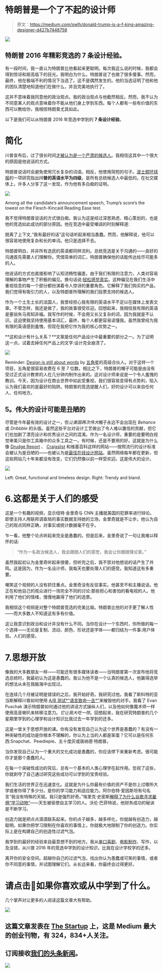 # 特朗普是一个了不起的设计师

> 原文：<https://medium.com/swlh/donald-trump-is-a-f-king-amazing-designer-d427b7448758>

![](img/25532635b0f8da723f9f2fdac927d96a.png)

## 特朗普 2016 年精彩竞选的 7 条设计经验。

有一段时间，我一直认为特朗普比他看起来更聪明。每次我这么说的时候，我都会得到惊讶和居高临下的目光。我明白为什么。特朗普说了也做了很多傻事。然而，最终，他在极端不利的情况下当选了。这不是偶然发生的。他的当选证明了他和他的团队清楚地知道他们在做什么，并且完美地执行了。

这并不意味着我同意他的政治观点。我的政治观点与他截然相反。然而，我不认为不同意某人的观点意味着你不能从他们身上学到东西。每个人都有一些有价值的东西可以教给你，我相信特朗普尤其如此。

以下是我们可以从特朗普 2016 年竞选中学到的 **7 条设计经验**。

# 简化

川普宣布后，过了很长时间[才被认为是一个严肃的候选人](https://www.youtube.com/watch?v=v3ZkmcGFUSM)。我相信这其中一个很大的原因是他说话的方式。

特朗普说话时会避免使用冗长复杂的词语。相反，他使用简短的句子。[波士顿环球报](https://www.bostonglobe.com/news/politics/2015/10/20/donald-trump-and-ben-carson-speak-grade-school-level-that-today-voters-can-quickly-grasp/LUCBY6uwQAxiLvvXbVTSUN/story.html)的一项研究指出**川普的英语水平为四级**，是所有总统候选人中最低的。在社交媒体上，许多人分享了这一发现，作为他有多白痴的证明。

![](img/6eda06bde633090ee2281c6488f9aa46.png)

Among all the candidate’s announcement speech, Trump’s score’s the lowest on the Flesch-Kincaid Reading Ease test.

我不觉得特朗普说话的方式很白痴。我认为这是经过深思熟虑、精心策划的，也是他的竞选如此成功的部分原因。他在竞选中最受嘲讽的时刻解释道:

脱离了上下文,“我有最好的话”这句话听起来相当愚蠢。然而，他解释说，他可以很容易地使用复杂和长的单词。他只是选择不去。

特朗普明白，并非所有选民的英语都同样流利。总统竞选是关于沟通的——良好的沟通首先需要人们理解你。凭借简单的词汇，特朗普确保他的话能传达给尽可能多的人。

他说话的方式也直接影响了认知流畅性偏差。由于我们有限的注意力，人类对容易理解的事物产生了积极的偏见。换句话说:[轻松感觉真实](http://archive.boston.com/bostonglobe/ideas/articles/2010/01/31/easy__true/)。这种偏见在我们生活中重视信息的每一个部分都扮演着令人惊讶的重要角色。它解释了我们购买的产品，我们觉得有吸引力的人，以及特朗普所理解的我们投票支持的候选人。

作为一个土生土长的法国人，我曾经担心我有限的英语水平不足以在媒体上发表文章。不管怎样，我还是做了，我的故事很受欢迎。回想起来，我相信我有限的英语是塞翁失马焉知非福。我写作的时候，不会用又长又复杂的词，因为我就是不认识。这迫使我坚持使用基本词汇，最终，每个人都更容易读懂我。虽然我曾经为我有限的英语感到羞愧，但现在我把它作为我的核心优势之一。

**这和设计有什么关系？**文案是任何产品设计中最重要的部分之一。为了证明这一点，试着去掉任何产品上的文字:设计完全崩溃了。

![](img/f497f48f2b9dc8be5868e11f67fbc2f5.png)

Reminder: [Design is still about words](https://m.signalvnoise.com/reminder-design-is-still-about-words-c8ea79e6b8ca#.o9mqen6rw) by [五角星](https://medium.com/u/2697b02ad49a#/home)的高级合伙人。对于这样一个项目，五角星很容易收费在 6 至 7 位数。相比之下，特朗普的帽子可能是由没有受过正式设计教育的人在几分钟内制作出来的。这对设计师来说是一个令人羞愧的教训。今天，因为设计在商业世界中如此受重视，我们很容易变得有点势利，陷入认为我们喜欢的是最好的陷阱。特朗普的竞选提醒人们，好的设计可以来自任何人、任何地方。

## **5。伟大的设计可能是丑陋的**

尽管是今年最有效的设计之一，但*让美国再次伟大*帽子永远不会出现在 *Behance* 或 *Dribbble* 的头版。虽然这些平台对设计工艺做出了令人难以置信的贡献，但它们也加剧了漂亮设计和优秀设计之间的混淆。作为一名设计师，重要的是要明白视觉审美只是你工具箱中的众多工具之一。有时候，还是不要用的好。这就是为什么像 [Drudge Report](http://www.drudgereport.com/) 、 [Craigslist](https://sfbay.craigslist.org/) 和维基百科这样的网站——按照流行的设计标准会被认为是丑陋的——也被认为是[最佳在线设计网站](https://signalvnoise.com/posts/1407-why-the-drudge-report-is-one-of-the-best-designed-sites-on-the-web)。虽然网络每年都在更新，但这些网站几十年来都没有改变，它们仍然像以前一样受欢迎。这是伟大的设计。

![](img/474267ea7707abe4a54c70e77d61cca4.png)

Left: Great, functional and timeless design. Right: Trendy and bland.

# 6.这都是关于人们的感受

这是一个有趣的视频，显示纽特·金里奇与 CNN 主播就美国的犯罪率进行辩论。即使主持人用联邦调查局的事实数据支持她的立场，金里奇就是不让步。他认为自己的观点同样正确，对事实或统计数据毫不在乎。

乍一看，他整个论点听起来完全是愚蠢的。但是后来，金里奇说了一句让我难以释怀的话:

> “作为一名政治候选人，我会跟随人们的感觉，我会让你跟随理论家。”

虽然我起初认为金里奇听起来很傻，但听完之后，我不禁对他想说的话产生了共鸣。这是因为，作为一名设计师，我每天也要处理人们的感受。我知道这有多重要。

嘲笑这个视频的人没有抓住重点。金里奇没有反驳事实。他甚至不和主播说话。他正在和他自己的观众进行一场完全不同的讨论:那些担心和害怕的看电视的人。他利用了他们的情绪，慢慢地赢得了他们的选票。

我相信这个视频是对整个特朗普竞选的完美比喻。特朗普比他的对手更了解人性——而大多数人不知道这有多有价值。

这让我意识到政治和设计并没有什么不同。当你在设计一个东西时，你所做的每一个选择——无论是复制、流动、颜色、形状还是字体——都归结为一件事:用户体验。人们的感受。

# 7.思想开放

像我的大多数朋友一样——可能还有很多媒体读者——当特朗普第一次宣布他将竞选总统时，我最初认为这是愚蠢的。我认为他不是一个认真的候选人，他赢得选举的想法从未在我脑海中出现过。

在连续几个月被证明是错误的之后，我开始好奇。我研究过他。我看了斯科特的亚当斯解释川普如何使用 [A/B 测试*“语言致命一击*”](https://www.youtube.com/watch?v=55NxKENplG4)来摧毁他的对手。我看了 Evan Puschak 演示特朗普如何通过他的讲话方式操纵人们，以及他如何像魔术师一样使用高音喇叭来转移注意力。*它让我大吃一惊*。回想起来，我在研究特朗普的几个星期里学到的心理学和设计知识比我过去一年学到的还多。

这是一堂关于思想开放的课。你有没有发现自己认为这个世界是愚蠢的？有没有一种突破性的成功是你根本不理解的，你认为上当的人都是笨蛋？它可以是任何东西:Snapchat、Pewdiepie、五十度灰或唐纳德·特朗普。

当你发现自己认为一个重大的文化成功是愚蠢的，你应该停下来重新考虑。很可能你才是那个愚蠢的人。

在每一个突破性成功的背后，总有一个基本的人类心理学在起作用。忽视了这些，你就剥夺了自己通过研究这些成功可以学到的宝贵经验。

我们生活的世界正在迅速变化。这就是为什么你最有价值的资产不是你上过哪所大学或者你得了多少分。是你的学习能力和适应能力。阿尔伯特·爱因斯坦有句名言“我没有特殊的天赋。我只是强烈好奇。”埃里克·史密斯[解释了为什么谷歌寻求雇佣“学习动物”](https://www.amazon.com/How-Google-Works-Eric-Schmidt/dp/1455582328)——天生被驱使自主学习的人。沃伦·巴菲特说，他财务成功的秘诀是不断学习。

创造力就是把点点滴滴联系起来。你的点子越多，越多样化，你就越有创造力，越聪明。如果你把学习限制在你喜欢的事情上，你就极大地限制了你的创造力。你实际上是在构建自己的创造性过滤气泡。

我学到的最好的经验来自最意想不到的地方。我从[单口喜剧](https://www.youtube.com/watch?v=OKY6BGcx37k)、[电影制作](https://www.youtube.com/user/everyframeapainting/videos)、写作，以及没错，从川普 2016 年的竞选中学到的设计知识，比我在设计学校学的还多。

离开你的安全空间。超越你自己的过滤气泡，找出你认为愚蠢或可笑的事情，或者你不同意的事情，并试图理解它们。从长远来看，你最终会过得更好。

# 请点击👏如果你喜欢或从中学到了什么。

几个掌声对让更多的人阅读这篇文章大有帮助。

[![](img/308a8d84fb9b2fab43d66c117fcc4bb4.png)](https://medium.com/swlh)

## 这篇文章发表在 [The Startup](https://medium.com/swlh) 上，这是 Medium 最大的创业刊物，有 324，834+人关注。

## 订阅接收[我们的头条新闻](http://growthsupply.com/the-startup-newsletter/)。

[![](img/b0164736ea17a63403e660de5dedf91a.png)](https://medium.com/swlh)